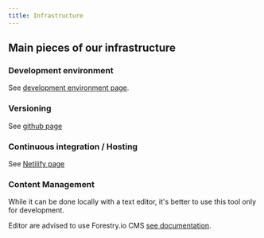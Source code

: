 ```yaml
---
title: Infrastructure
---
```


## Main pieces of our infrastructure

### Development environment

See [development environment page](/documentation/030-developing-p2-website/).

### Versioning

See [github page](/documentation/050-github/)

### Continuous integration / Hosting

See [Netilify page](/documentation/060-netlify/)

### Content Management

While it can be done locally with a text editor, it's better to use this tool only for development.

Editor are advised to use Forestry.io CMS [see documentation](/documentation/070-forestry.io-cms/).
